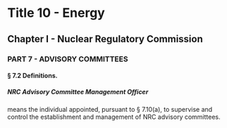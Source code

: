 
# Title 10 - Energy
## Chapter I - Nuclear Regulatory Commission
### PART 7 - ADVISORY COMMITTEES
#### § 7.2 Definitions.
##### NRC Advisory Committee Management Officer

means the individual appointed, pursuant to § 7.10(a), to supervise and control the establishment and management of NRC advisory committees.
